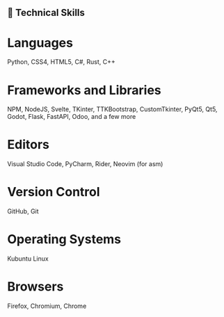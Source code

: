 ## 💼 Technical Skills

# Languages
Python, CSS4, HTML5, C#, Rust, C++

# Frameworks and Libraries
NPM, NodeJS, Svelte, TKinter, TTKBootstrap, CustomTkinter, PyQt5, Qt5, Godot, Flask, FastAPI, Odoo, and a few more

# Editors
Visual Studio Code, PyCharm, Rider, Neovim (for asm)

# Version Control
GitHub, Git

# Operating Systems
Kubuntu Linux

# Browsers
Firefox, Chromium, Chrome
